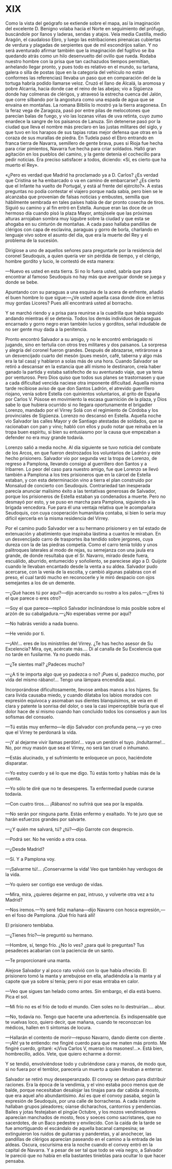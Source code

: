 # XIX

Como la vista del geógrafo se extiende sobre el mapa, así la imaginación del
excelente D. Benigno volaba hacia el Norte en seguimiento del prófugo,
buscándole por llanos y laderas, sendas y atajos. Veía media Castilla, medio
Aragón, el caudaloso Ebro, y luego las estribaciones pirenaicas cubiertas de
verdura y plagadas de serpientes que de mil escondrijos salían. Y no será
aventurado afirmar también que la imaginación del fugitivo se iba quedando
atrás como un hilo desenvuelto del ovillo que rueda. Rodaba nuestro hombre con
la prisa que tan cachazudos tiempos permitían, anhelando llegar pronto, y pues
todo es relativo en el mundo, su tartana, galera o silla de postas (que en la
categoría del vehículo no están conformes las referencias) llevaba un paso que
en comparación del de la tortuga habría podido llamarse veloz. Cruzó el llano
de Alcalá, la aromosa y pobre Alcarria, hacia donde cae el reino de las abejas;
vio a Sigüenza donde hay colmenas de clérigos, y atravesó la estrecha cuenca
del Jalón, que corre silbando por la angostura como una espada de agua que se
envaina en montañas. La romana Bilblíis lo mostró ya la tierra aragonesa. En la
feraz vega de Zaragoza, pasó por entre pilas de melocotones que parecían balas
de fuego, y vio las lozanas viñas de uva retinta, cuyo zumo enardece la sangre
de los paisanos de Lanuza. Sin detenerse pasó por la ciudad que lleva el nombre
más preclaro en las justas militares del siglo, y que tuvo en los harapos de
sus tapias rotas mejor defensa que otras en la coraza de sus murallas de
piedra. En Tudela pasó el Ebro entrando en franca tierra de Navarra, semillero
de gente brava, pues si Rioja fue hecha para criar pimientos, Navarra fue hecha
para criar soldados. Halló gran agitación en los pueblos del camino, y la gente
detenía el cochecillo para pedir noticias. Era preciso satisfacer a todos,
diciendo: «Sí, es cierto que ha muerto el Rey».

«¿Pero es verdad que Madrid ha proclamado ya a D. Carlos? ¿Es verdad que
Cristina se ha embarcado o va en camino de embarcarse? ¿Es cierto que el
Infante ha vuelto de Portugal, y está al frente del ejército?». A estas
preguntas no podía contestar el viajero porque nada sabía, pero bien se le
alcanzaba que provenían de falsas noticias y embustes, semilla que hábilmente
sembrada en tales países había de dar pronto cosecha de tiros. Siguió su camino
y al fin entró en Estella. Aunque eran las doce de un hermoso día cuando pisó
la plaza Mayor, antojósele que las próximas alturas arrojaban sombra muy
lúgubre sobre la ciudad y que esta se ahogaba en su cinturón de montañas.
A cada paso hallaba pandillas de clérigos con capa de esclavina, paraguas
y gorro de borla, charlando en lenguaje vivo sobre el asunto del día, que era
la muerte del Rey y el problema de la sucesión.

Dirigiose a uno de aquellos señores para preguntarle por la residencia del
coronel Seudoquis, a quien quería ver sin pérdida de tiempo, y el clérigo,
hombre gordito y lucio, le contestó de esta manera:

—Nuevo es usted en esta tierra. Si no lo fuera usted, sabría que para encontrar
al famoso Seudoquis no hay más que averiguar donde se juega y donde se bebe.

Apuntando con su paraguas a una esquina de la acera de enfrente, añadió el buen
hombre lo que sigue:—¿Ve usted aquella casa donde dice en letras muy gordas
Licores? Pues allí encontrará usted al borracho.

Y se marchó riendo y a prisa para reunirse a la cuadrilla que había seguido
andando mientras él se detenía. Todos los demás individuos de paraguas
encarnado y gorro negro eran también lucios y gorditos, señal indudable de no
ser gente muy dada a la penitencia.

Pronto encontró Salvador a su amigo, y no le encontró embriagado ni jugando,
sino en tertulia con otros tres militares y dos paisanos. La sorpresa y alegría
del coronel fueron grandes. Después de abrazarse, retiráronse a un desvencijado
cuarto del mesón (pues mesón, café, taberna y algo más era la tal casa)
y hablaron a solas más de una hora. Cuando Salvador se retiró a descansar en la
estancia que allí mismo le destinaron, creía haber ganado la partida y estaba
satisfecho de su aventurado viaje, que ya tenía por venturoso. Pero Dios quiso
que todos sus planes se trastornasen y que a cada dificultad vencida naciese
otra imponente dificultad. Aquella misma tarde recibiose aviso de que don
Santos Ladrón, el atrevido guerrillero riojano, venía sobre Estella con
quinientos voluntarios, al grito de España por Carlos V&period; Púsose en
movimiento la escasa guarnición de la plaza, y Dios sabe lo que hubiera
ocurrido si no llegara oportunamente el brigadier Lorenzo, mandado por el
Virrey Solá con el regimiento de Córdoba y los provinciales de Sigüenza.
Lorenzo no descansó en Estella. Aquella noche vio Salvador las calles Mayor
y de Santiago atestadas de soldados, que se racionaban con pan y vino; habló
con ellos y pudo notar que reinaba en la tropa buen espíritu, si bien su
entusiasmo por la causa que empezaban a defender no era muy grande todavía.

Lorenzo salió a media noche. Al día siguiente se tuvo noticia del combate de
los Arcos, en que fueron destrozados los voluntarios de Ladrón y este hecho
prisionero. Salvador vio por segunda vez la tropa de Lorenzo, de regreso
a Pamplona, llevando consigo al guerrillero don Santos y a Iribarren. Lo peor
del caso para nuestro amigo, fue que Lorenzo se llevó también a Pamplona a los
tres prisioneros que en la cárcel de Estella estaban, y con esta determinación
vino a tierra el plan construido por Monsalud de concierto con Seudoquis.
Contrariedad tan inesperada parecía anunciar malísimo éxito a las tentativas
generosas de Salvador, porque los prisioneros de Estella estaban ya condenados
a muerte. Pero no desmayó por esto, y se puso en marcha para Pamplona,
siguiendo a la brigada vencedora. Fue para él una ventaja relativa que le
acompañara Seudoquis, con cuya cooperación humanitaria contaba, si bien lo
sería muy difícil ejercerla en la misma residencia del Virrey.

Por el camino pudo Salvador ver a su hermano prisionero y en tal estado de
extenuación y abatimiento que inspiraba lástima a cuantos le miraban. En un
desvencijado carro de trasportes iba tendido sobre jergones, cuya dureza con la
de las piedras competía. Como el carro tenía toldo y unos palitroques laterales
al modo de rejas, su semejanza con una jaula era grande, de donde resultaba que
el Sr. Navarro, mirado desde fuera, escuálido, aburrido, entumecido
y soñoliento, se pareciese algo a D. Quijote cuando le llevaban encantado desde
la venta a su aldea. Salvador pudo acercarse, con la venia de la escolta,
y cambió algunas palabras con el preso, el cual tardó mucho en reconocerle y le
miró despacio con ojos semejantes a los de un demente.

—¿Qué haces tú por aquí?—dijo acercando su rostro a los palos.—¿Eres tú el que
parece o eres otro?

—Soy el que parece—replicó Salvador inclinándose lo más posible sobre el arzón
de su cabalgadura.—¿No esperabas verme por aquí?

—No habrás venido a nada bueno.

—He venido por ti.

—¡Ah!... eres de los ministriles del Virrey. ¿Te has hecho asesor de Su
Excelencia? Mira, oye, acércate más.... Di al canalla de Su Excelencia que no
tarde en fusilarme. Ya no puedo más.

—¿Te sientes mal? ¿Padeces mucho?

—¿A ti te importa algo que yo padezca o no? ¡Pues sí, padezco mucho, por vida
del mismo rábano!... Tengo una lámpara encendida aquí.

Incorporándose dificultosamente, llevose ambas manos a los hijares. Su cara
lívida causaba miedo, y cuando dilataba los labios morados con expresión
equívoca y asomaban sus dientes blanquísimos, se veía en él clara y patente la
sonrisa del dolor, o sea la casi imperceptible burla que el dolor hace de sí
mismo cuando han concluido todos los consuelos y aun los sofismas del consuelo.

—Tú estás muy enfermo—le dijo Salvador con profunda pena,—y yo creo que el
Virrey te perdonará la vida.

—¡Y al dejarme vivir llamas perdón!... vaya un perdón el tuyo. ¡Indultarme!...
No, por muy masón que sea el Virrey, no será tan cruel o inhumano.

—Estás alucinado, y el sufrimiento te enloquece un poco, haciéndote disparatar.

—Yo estoy cuerdo y sé lo que me digo. Tú estás tonto y hablas más de la cuenta.

—Yo sólo te diré que no te desesperes. Ta enfermedad puede curarse todavía.

—Con cuatro tiros.... ¡Rábanos! no sufrirá que sea por la espalda.

—No serán por ninguna parte. Estás enfermo y exaltado. Yo te juro que se harán
esfuerzos grandes por salvarte.

—¿Y quién me salvará, tú? ¿tú?—dijo Garrote con desprecio.

—Podrá ser. No he venido a otra cosa.

—¿Desde Madrid?

—Sí. Y a Pamplona voy.

—¡Salvarme tú!... ¡Conservarme la vida! Veo que también hay verdugos de la
vida.

—Yo quiero ser contigo ese verdugo de vidas.

—Mira, mira, ¿quieres dejarme en paz, intruso, y volverte otra vez a tu Madrid?

—Nos iremos.—Yo seré feliz mañana—dijo Navarro con hosca expresión,—en el foso
de Pamplona. ¡Qué frío hará allí!

El prisionero temblaba.

—¿Tienes frío?—le preguntó su hermano.

—Hombre, sí, tengo frío. ¿No lo ves? ¿para qué lo preguntas? Tus pesadeces
acabarían con la paciencia de un santo.

—Te proporcionaré una manta.

Alejose Salvador y al poco rato volvió con lo que había ofrecido. El prisionero
tomó la manta y arrebujose en ella, añadiéndola a la manta y al capote que ya
sobre sí tenía; pero ni por esas entraba en calor.

—Veo que sigues tan helado como antes. Sin embargo, el día está bueno. Pica el
sol.

—Mi frío no es el frío de todo el mundo. Cien soles no lo destruirían.... abur.

—No, todavía no. Tengo que hacerte una advertencia. Es indispensable que te
vuelvas loco, quiero decir, que mañana, cuando te reconozcan los médicos,
hallen en ti síntomas de locura.

—Hallarán el contento de morir—repuso Navarro, dando diente con diente .—¡Ah!
ya te entiendo: me fingiré cuerdo para que me maten más pronto. Me fingiré
cuerdo, gritaré: «¡Viva Carlos V, mueran los masones!...». Está bien,
hombrecillo, adiós. Vete, que quiero echarme a dormir.

Y se tendió, envolviéndose todo y cubriéndose cara y manos, de modo que, si no
fuera por el temblor, parecería un muerto a quien llevaban a enterrar.

Salvador se retiró muy desesperanzado. El convoy se detuvo para distribuir
raciones. Era la época de la vendimia, y el vino estaba poco menos que de
balde, porque necesitaban desalojar las tinajas para dar cabida al mosto, que
era aquel año abundantísimo. Así es que el convoy pasaba, según la expresión de
Seudoquis, por una calle de borracheras. A cada instante hallaban grupos
jaleadores; oíanse dicharachos, cantorrios y pendencias. Bailes y jotas
festejaban el pingüe Octubre, y los mozos vendimiadores aparecían manchados de
mosto, feos y soeces como sacristanes, que no sacerdotes, de un Baco pedestre
y envilecido. Con la caída de la tarde se fue amortiguando el escándalo de
aquella bacanal campesina; se extinguieron los ruidos de guitarras
y panderetas, y al anochecer, las pandillas de clérigos aparecían paseando en
el camino a la entrada de las aldeas. Oscura, oscurísima era la noche cuando el
convoy entró en la capital de Navarra. Y a pesar de ser tal que todo se veía
negro, a Salvador le pareció que no había en ella bastantes tinieblas para
ocultar lo que hacer pensaba.
